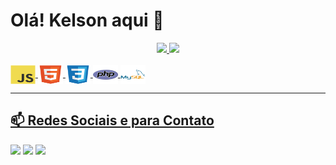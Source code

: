 <h1>Olá! Kelson aqui 👋</h1>

<div align="center">
  <div>
    <a href="https://github.com/KelsonLuciano">
    <img height="160rem" src="https://github-readme-stats.vercel.app/api?username=KelsonLuciano&show_icons=true&theme=midnight-purple&include_all_commits=true&count_private=true"/>
    <img height="160rem" src="https://github-readme-stats.vercel.app/api/top-langs/?username=KelsonLuciano&layout=compact&langs_count=7&theme=midnight-purple&hide=html,css,shell"/>
  </div>
</div>

<div style="display: inline_block"><br>
  <img align="center" alt="Kelson-JavaScript" height="30" width="40" src="https://raw.githubusercontent.com/devicons/devicon/master/icons/javascript/javascript-original.svg">
  <img align="center" alt="Kelson-HTML" height="30" width="40" src="https://raw.githubusercontent.com/devicons/devicon/master/icons/html5/html5-original.svg">
  <img align="center" alt="Kelson-CSS" height="30" width="40" src="https://raw.githubusercontent.com/devicons/devicon/master/icons/css3/css3-original.svg">
  <img align="center" alt="Kelson-PHP" height="30" width="40" src="https://github.com/devicons/devicon/blob/master/icons/php/php-original.svg">
  <img align="center" alt="Kelson-PHP" height="30" width="40" src="https://github.com/devicons/devicon/blob/master/icons/mysql/mysql-original-wordmark.svg">
</div>

<hr>

<h2>📫 Redes Sociais e para Contato</h2>
  
<div> 

  <a href="https://instagram.com/kelson.l_" target="_blank" rel="external"><img src="https://img.shields.io/badge/-Instagram-%23E4405F?style=for-the-badge&logo=instagram&logoColor=white" target="_blank" rel="external"></a>
  <a href="https://www.linkedin.com/in/kelson-luciano-7142b821a/" target="_blank" rel="external"><img src="https://img.shields.io/badge/-LinkedIn-%230077B5?style=for-the-badge&logo=linkedin&logoColor=white" target="_blank" rel="external"></a>
    <a href="mailto:kelsonluciano163@gmail.com" target="_blank" rel="external"><img src="https://img.shields.io/badge/-Gmail-%23333?style=for-the-badge&logo=gmail&logoColor=white" target="_blank" rel="external"></a>

</div>
